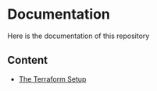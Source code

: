 # Documentation
Here is the documentation of this repository

## Content

- [The Terraform Setup](/docs/terraform-setup.md)